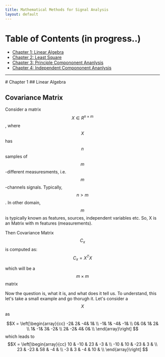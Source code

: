 ```yaml
---
title: Mathematical Methods for Signal Analysis
layout: default
---
```

<script src='https://cdnjs.cloudflare.com/ajax/libs/mathjax/2.7.4/MathJax.js?config=default'></script>

# Table of Contents (in progress..)
* [Chapter 1: Linear Algebra](#chapter-1)
* [Chapter 2: Least Square](#chapter-1)
* [Chapter 3: Principle Compononent Ananlysis](#chapter-1)
* [Chapter 4: Independent Compononent Ananlysis](#chapter-1)

<hr>
# Chapter 1
## Linear Algebra


## Covariance Matrix
Consider a matrix $$X \in R^{n\times m}$$, where $$X$$ has $$n$$ samples of $$m$$-different measuresments, i.e. $$m$$-channels signals. Typically, $$n>m$$. In other domain, $$m$$ is typically known as features, sources, independent variables etc. So, X is an Matrix with m features (measurements).

Then Covariance Matrix $$C_x$$ is computed as:
$$C_x =  X^TX$$

which will be a $$m \times m$$ matrix

Now the question is, what it is, and what does it tell us. To understand, this let's take a small example and go thorugh it. Let's consider a $$X$$ as

$$X = 
  \left[\begin{array}{cc} 
  -2& 2& -4& 1&  \\
  -1& 1& -4& -1&  \\
  0& 0& 1& 2&  \\
  1& -1& 3& -2&  \\
 2& -2& 4& 0&  \\
  \end{array}\right]
$$ which leads to  $$X = 
  \left[\begin{array}{cc} 
  10 & -10 & 23 & -3 &  \\
  -10 & 10 & -23 & 3 &  \\
  23 & -23 & 58 & -4 &  \\
  -3 & 3 & -4 & 10 &  \\
  \end{array}\right]
$$



<!--
<hr>
# Chapter 2
-->
